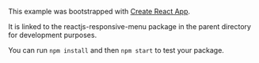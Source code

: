 This example was bootstrapped with [Create React App](https://github.com/facebook/create-react-app).

It is linked to the reactjs-responsive-menu package in the parent directory for development purposes.

You can run `npm install` and then `npm start` to test your package.
